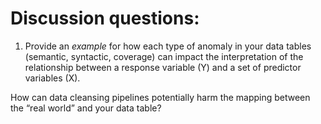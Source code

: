 # Discussion questions: 

1. Provide an *example* for how each type of anomaly in your data tables (semantic, syntactic, coverage) can impact the interpretation of the relationship between a response variable (Y) and a set of predictor variables (X). 

How can data cleansing pipelines potentially harm the mapping between the “real world” and your data table?
